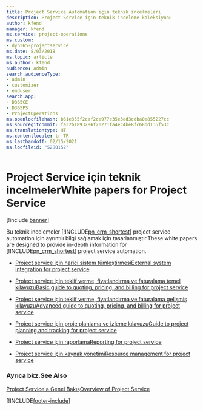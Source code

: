 ```yaml
---
title: Project Service Automation için teknik incelmeleri
description: Project Service için teknik inceleme koleksiyonu
author: kfend
manager: kfend
ms.service: project-operations
ms.custom:
- dyn365-projectservice
ms.date: 8/03/2018
ms.topic: article
ms.author: kfend
audience: Admin
search.audienceType:
- admin
- customizer
- enduser
search.app:
- D365CE
- D365PS
- ProjectOperations
ms.openlocfilehash: b61e355f2caf2ce977e35e3ed3cdba0e855227cc
ms.sourcegitcommit: fa32b1893286f20271fa4ec4be8fc68bd135f53c
ms.translationtype: HT
ms.contentlocale: tr-TR
ms.lasthandoff: 02/15/2021
ms.locfileid: "5280152"
---
```

# <a name="white-papers-for-project-service"></a><span data-ttu-id="3b398-103">Project Service için teknik incelmeler</span><span class="sxs-lookup"><span data-stu-id="3b398-103">White papers for Project Service</span></span>

[!include [banner](../includes/psa-now-project-operations.md)]

<span data-ttu-id="3b398-104">Bu teknik incelemeler [!INCLUDE[pn_crm_shortest](../includes/pn-crm-shortest.md)] project service automation için ayrıntılı bilgi sağlamak için tasarlanmıştır.</span><span class="sxs-lookup"><span data-stu-id="3b398-104">These white papers are designed to provide in-depth information for [!INCLUDE[pn_crm_shortest](../includes/pn-crm-shortest.md)] project service automation.</span></span>

-   [<span data-ttu-id="3b398-105">Project service için harici sistem tümleştirmesi</span><span class="sxs-lookup"><span data-stu-id="3b398-105">External system integration for project service</span></span>](https://go.microsoft.com/fwlink/?LinkId=825445)

-   [<span data-ttu-id="3b398-106">Project service için teklif verme, fiyatlandırma ve faturalama temel kılavuzu</span><span class="sxs-lookup"><span data-stu-id="3b398-106">Basic guide to quoting, pricing, and billing for project service</span></span>](https://go.microsoft.com/fwlink/?LinkId=825241)

-   [<span data-ttu-id="3b398-107">Project service için teklif verme, fiyatlandırma ve faturalama gelişmiş kılavuzu</span><span class="sxs-lookup"><span data-stu-id="3b398-107">Advanced guide to quoting, pricing, and billing for project service</span></span>](https://go.microsoft.com/fwlink/?LinkId=825242)

-   [<span data-ttu-id="3b398-108">Project service için proje planlama ve izleme kılavuzu</span><span class="sxs-lookup"><span data-stu-id="3b398-108">Guide to project planning and tracking for project service</span></span>](https://go.microsoft.com/fwlink/?LinkId=825243)

-   [<span data-ttu-id="3b398-109">Project service için raporlama</span><span class="sxs-lookup"><span data-stu-id="3b398-109">Reporting for project service</span></span>](https://go.microsoft.com/fwlink/?LinkId=825446)

-   [<span data-ttu-id="3b398-110">Project service için kaynak yönetimi</span><span class="sxs-lookup"><span data-stu-id="3b398-110">Resource management for project service</span></span>](https://go.microsoft.com/fwlink/?LinkId=825244)

### <a name="see-also"></a><span data-ttu-id="3b398-111">Ayrıca bkz.</span><span class="sxs-lookup"><span data-stu-id="3b398-111">See Also</span></span>
 [<span data-ttu-id="3b398-112">Project Service'a Genel Bakış</span><span class="sxs-lookup"><span data-stu-id="3b398-112">Overview of Project Service</span></span>](../psa/overview.md)


[!INCLUDE[footer-include](../includes/footer-banner.md)]